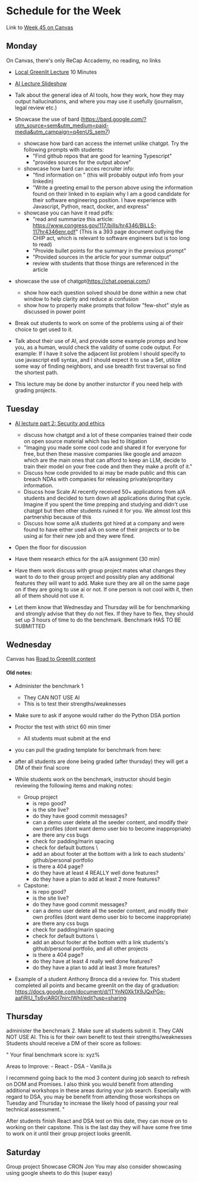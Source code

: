 # Schedule for the Week

Link to [Week 45 on Canvas](https://appacademy.instructure.com/courses/337/modules#context_module_item_59659)

## Monday

On Canvas, there's only ReCap Accademy, no reading, no links

- [Local Greenlit Lecture](./Greenlit.md) 10 Minutes
- [AI Lecture Slideshow](https://docs.google.com/presentation/d/1dx58N4hnMS0oXruvShPnLlzDLI_Xho8nde6WWpFeQj8/edit#slide=id.g2577b611152_0_172)
- Talk about the general idea of AI tools, how they work, how they may output hallucinations, and where you may use it usefully (journalism, legal review etc.)
- Showcase the use of bard (https://bard.google.com/?utm_source=sem&utm_medium=paid-media&utm_campaign=q4enUS_sem7)
    - showcase how bard can access the internet unlike chatgpt. Try the following prompts with students:
        - "Find github repos that are good for learning Typescript"
        - "provides sources for the output above"
    - showcase how bard can acces recruiter info:
        - "find information on <insert instructor name>" (this will probably output info from your linkedin)
        - "Write a greeting email to the person above using the information found on their linked in to explain why I am a good candidate for their software engineering position. I have experience with Javascript, Python, react, docker, and express"
    - showcase you can have it read pdfs:
        - "read and summarize this article: https://www.congress.gov/117/bills/hr4346/BILLS-117hr4346enr.pdf" (This is a 393 page document outlying the CHIP act, which is relevant to software engineers but is too long to read)
        - "Provide bullet points for the summary in the previous prompt"
        - "Provided sources in the article for your summar output"
        - review with students that those things are referenced in the article

- showcase the use of chatgpt(https://chat.openai.com/)
    - show how each question solved should be done within a new chat window to help clarity and reduce ai confusion
    - show how to properly make prompts that follow "few-shot" style as discussed in power point

- Break out students to work on some of the problems using ai of their choice to get used to it.
- Talk about their use of AI, and provide some example promps and how you, as a human, would check the validity of some code output.
For example: If I have it solve the adjacent list problem I should specify to use javascript es6 syntax, and I should expect it to use a Set, utilize some way of finding neighbors, and use breadth first traversal so find the shortest path.


- This lecture may be done by another insturctor if you need help with grading projects.

## Tuesday

- [AI lecture part 2: Security and ethics](https://docs.google.com/presentation/d/1q7XCiGbwlIUSHBuDTk0_bb4vrhUFUSdYz3XRMSrQnq8/edit?pli=1#slide=id.g20a5ff4faf7_0_0)
    - discuss how chatgpt and a lot of these companies trained their code on open source material which has led to litigation
    - "Imaging you made some cool code and shared it for everyone for free, but then these massive companies like google and amazon which are the main ones that can afford to keep an LLM, decide to train their model on your free code and then they make a profit of it."
    - Discuss how code provided to ai may be made public and this can breach NDAs with companies for releasing private/propritary information.
    - Disucss how Scale AI recently received 50+ applications from a/A students and decided to turn down all applications during that cycle. Imagine if you spent the time prepping and studying and didn't use chatgpt but then other students ruined it for you. We almost lost this partnership because of this
    - Discuss how some a/A students got hired at a company and were found to have either used a/A on some of their projects or to be using ai for their new job and they were fired.

- Open the floor for discussion
- Have them research ethics for the a/A assignment (30 min)
- Have them work discuss with group project mates what changes they want to do to their group project and possibly plan any additional features they will want to add. Make sure they are all on the same page on if they are going to use ai or not. If one person is not cool with it, then all of them should not use it.
- Let them know that Wednesday and Thursday will be for benchmarking and strongly advise that they do not flex. If they have to flex, they should set up 3 hours of time to do the benchmark. Benchmark HAS TO BE SUBMITTED

## Wednesday

Canvas has [Road to Greenlit content](https://appacademy.instructure.com/courses/337/modules#context_module_item_59661)

#### Old notes:

- Administer the benchmark 1
    - They CAN NOT USE AI
    - This is to test their strengths/weaknesses
- Make sure to ask if anyone would rather do the Python DSA portion
- Proctor the test with strict 60 min timer
    - All students must submit at the end
- you can pull the grading template for benchmark from here:
- after all students are done being graded (after thursday) they will get a DM of their final score


- While students work on the benchmark, instructor should begin reviewing the following items and making notes:
    - Group project
        - is repo good?
        - is the site live?
        - do they have good commit messages?
        - can a demo user delete all the seeder content, and modify their own profiles (dont want demo user bio to become inappropriate)
        - are there any css bugs
        - check for padding/marin spacing
        - check for default buttons \
        - add an about footer at the bottom with a link to each students' github/personal portfolio
        - is there a 404 page?
        - do they have at least 4 REALLY well done features?
        - do they have a plan to add at least 2 more features?
    - Capstone:
        - is repo good?
        - is the site live?
        - do they have good commit messages?
        - can a demo user delete all the seeder content, and modify their own profiles (dont want demo user bio to become inappropriate)
        - are there any css bugs
        - check for padding/marin spacing
        - check for default buttons \
        - add an about footer at the bottom with a link students's github/personal portfolio, and all other projects
        - is there a 404 page?
        - do they have at least 4 really well done features?
        - do they have a plan to add at least 3 more features?

- Example of a student Anthony Bronca did a review for. This student completed all points and became greenlit on the day of graduation: https://docs.google.com/document/d/1TYnN0Xk1X9JQxPGe-aafiRlU_Ts6vjAR0I7nircIWhI/edit?usp=sharing

## Thursday

administer the benchmark 2. Make sure all students submit it. They CAN NOT USE AI. This is for their own benefit to test their strengths/weaknesses
Students should receive a DM of their score as follows:

" Your final benchmark score is: xyz%

Areas to Improve: - React - DSA - Vanilla.js

I recommend going back to the mod 3 content during job search to refresh on DOM and Promises. I also think you would benefit from attending additional workshops in these areas during your job search. Especially with regard to DSA, you may be benefit from attending those workshops on Tuesday and Thursday to increase the likely hood of passing your real technical assessment. "

After students finish React and DSA test on this date, they can move on to working on their capstone. This is the last day they will have some free time to work on it until their group project looks greenlit.

## Saturday

Group project
Showcase CRON Jon
You may also consider showcasing using google sheets to do this (super easy)